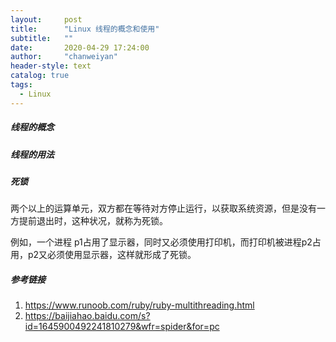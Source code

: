 ```yaml
---
layout:     post
title:      "Linux 线程的概念和使用"
subtitle:   ""
date:       2020-04-29 17:24:00
author:     "chanweiyan"
header-style: text
catalog: true
tags:
  - Linux
---
```



##### 线程的概念

##### 线程的用法

##### 死锁

两个以上的运算单元，双方都在等待对方停止运行，以获取系统资源，但是没有一方提前退出时，这种状况，就称为死锁。

例如，一个进程 p1占用了显示器，同时又必须使用打印机，而打印机被进程p2占用，p2又必须使用显示器，这样就形成了死锁。

##### 参考链接

1. <https://www.runoob.com/ruby/ruby-multithreading.html>
2. <https://baijiahao.baidu.com/s?id=1645900492241810279&wfr=spider&for=pc>
